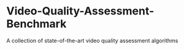 # Video-Quality-Assessment-Benchmark
A collection of state-of-the-art video quality assessment algorithms
